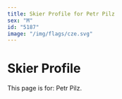 ```yaml
---
title: Skier Profile for Petr Pilz
sex: "M"
id: "5187"
image: "/img/flags/cze.svg" 
---
```


# Skier Profile

This page is for: Petr Pilz.
    